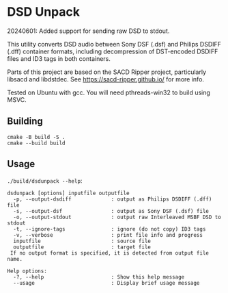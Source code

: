 # DSD Unpack

20240601: Added support for sending raw DSD to stdout.

This utility converts DSD audio between Sony DSF (.dsf) and Philips DSDIFF
(.dff) container formats, including decompression of DST-encoded DSDIFF files
and ID3 tags in both containers.

Parts of this project are based on the SACD Ripper project, particularly
libsacd and libdstdec. See https://sacd-ripper.github.io/ for more info.

Tested on Ubuntu with gcc. You will need
pthreads-win32 to build using MSVC.

## Building
```
cmake -B build -S .
cmake --build build
```

## Usage

`./build/dsdunpack --help`:

```
dsdunpack [options] inputfile outputfile
  -p, --output-dsdiff             : output as Philips DSDIFF (.dff) file
  -s, --output-dsf                : output as Sony DSF (.dsf) file
  -o, --output-stdout             : output raw Interleaved MSBF DSD to stdout
  -t, --ignore-tags               : ignore (do not copy) ID3 tags
  -v, --verbose                   : print file info and progress
  inputfile                       : source file
  outputfile                      : target file
 If no output format is specified, it is detected from output file name.

Help options:
  -?, --help                      : Show this help message
  --usage                         : Display brief usage message
```